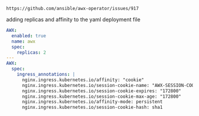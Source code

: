 `https://github.com/ansible/awx-operator/issues/917`

adding replicas and affinity to the yaml deployment file

```yaml
AWX:
  enabled: true
  name: awx
  spec:
    replicas: 2
---
AWX:
  spec:
    ingress_annotations: |
      nginx.ingress.kubernetes.io/affinity: "cookie"
      nginx.ingress.kubernetes.io/session-cookie-name: "AWX-SESSION-COOKIE-COM"
      nginx.ingress.kubernetes.io/session-cookie-expires: "172800"
      nginx.ingress.kubernetes.io/session-cookie-max-age: "172800"
      nginx.ingress.kubernetes.io/affinity-mode: persistent
      nginx.ingress.kubernetes.io/session-cookie-hash: sha1
```
